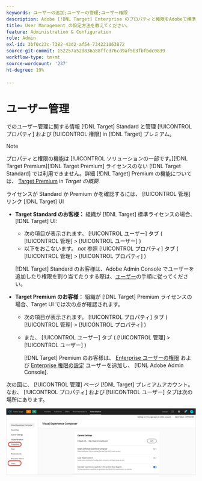 ```yaml
---
keywords: ユーザーの追加;ユーザーの管理;ユーザー権限
description: Adobe [!DNL Target] Enterprise のプロパティと権限をAdobeで標準化および管理 [!DNL Target] プレミアム。
title: User Management の設定方法を教えてください。
feature: Administration & Configuration
role: Admin
exl-id: 3bf0c23c-7382-43d2-af54-734221063872
source-git-commit: 152257a52d836a88ffcd76cd9af5b3fbfbdc0839
workflow-type: tm+mt
source-wordcount: '237'
ht-degree: 19%

---
```


# ユーザー管理

でのユーザー管理に関する情報 [!DNL Target] Standard と管理 [!UICONTROL プロパティ] および [!UICONTROL 権限] in [!DNL Target] プレミアム。

>[!NOTE]
>
>プロパティと権限の機能は [!UICONTROL  ソリューションの一部です。][!DNL Target Premium][!DNL Target Premium] ライセンスのない [!DNL Target Standard] では利用できません。詳細 [!DNL Target] Premium の機能については、 [Target Premium](/help/main/c-intro/intro.md#premium) in *Target の概要*.

ライセンスが Standard か Premium かを確認するには、 [!UICONTROL 管理] リンク [!DNL Target] UI

* **Target Standard のお客様：** 組織が [!DNL Target] 標準ライセンスの場合、 [!DNL Target] UI:

   * 次の項目が表示されます。 [!UICONTROL ユーザー] タブ ( [!UICONTROL 管理] > [!UICONTROL ユーザー] )
   * 以下をおこないます。 *not* 参照 [!UICONTROL プロパティ] タブ ( [!UICONTROL 管理] > [!UICONTROL プロパティ] )

   [!DNL Target] Standard のお客様は、Adobe Admin Console でユーザーを追加したり権限を割り当てたりする際は、[ユーザー](/help/main/administrating-target/c-user-management/c-user-management/user-management.md)の手順に従ってください。

* **Target Premium のお客様：** 組織が [!DNL Target] Premium ライセンスの場合、Target UI では次の点が確認されます。

   * 次の項目が表示されます。 [!UICONTROL プロパティ] タブ ( [!UICONTROL 管理] > [!UICONTROL プロパティ] )
   * また、 [!UICONTROL ユーザー] タブ ( [!UICONTROL 管理] > [!UICONTROL ユーザー] )

      [!DNL Target] Premium のお客様は、 [Enterprise ユーザーの権限](/help/main/administrating-target/c-user-management/property-channel/property-channel.md#concept_E396B16FA2024ADBA27BC056138F9838) および [Enterprise 権限の設定](/help/main/administrating-target/c-user-management/property-channel/properties-overview.md#concept_22F2855DBF0D4754B9460F5D68749C71) ユーザーを追加し、 [!DNL Adobe Admin Console].

次の図に、 [!UICONTROL 管理] ページ [!DNL Target] プレミアムアカウント。 なお、 [!UICONTROL プロパティ] および [!UICONTROL ユーザー] タブは次の場所にあります。

![「管理」タブ](/help/main/administrating-target/assets/premium.png)
